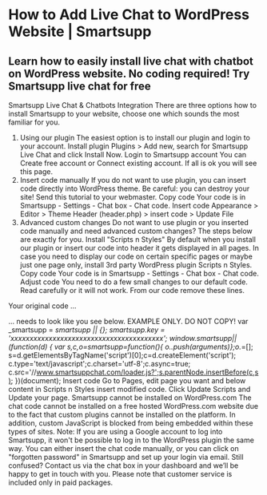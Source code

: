 # How to Add Live Chat to WordPress Website | Smartsupp
## Learn how to easily install live chat with chatbot on WordPress website. No coding required! Try Smartsupp live chat for free
Smartsupp Live Chat & Chatbots Integration
There are three options how to install Smartsupp to your website, choose one which sounds the most familiar for you.
1. Using our plugin
The easiest option is to install our plugin and login to your account.
Install plugin
Plugins > Add new, search for Smartsupp Live Chat and click Install Now.
Login to Smartsupp account
You can Create free account or Connect existing account.
If all is ok you will see this page.
2. Insert code manually
If you do not want to use plugin, you can insert code directly into WordPress theme.
Be careful: you can destroy your site! Send this tutorial to your webmaster.
Copy code
Your code is in Smartsupp - Settings - Chat box - Chat code.
Insert code
Appearance > Editor > Theme Header (header.php) > insert code > Update File
3. Advanced custom changes
Do not want to use plugin or you inserted code manually and need advanced custom changes? The steps below are exactly for you.
Install "Scripts n Styles"
By default when you install our plugin or insert our code into header it gets displayed in all pages. In case you need to display our code on certain specific pages or maybe just one page only, install 3rd party WordPress plugin Scripts n Styles.
Copy code
Your code is in Smartsupp - Settings - Chat box - Chat code.
Adjust code
You need to do a few small changes to our default code.
Read carefully or it will not work.
From our code remove these lines.
<!-- Smartsupp Live Chat script -->
<script type="text/javascript">
</script>
Your original code ...
<!-- Smartsupp Live Chat script -->
<script type="text/javascript">
var _smartsupp = _smartsupp || {};
_smartsupp.key = 'xxxxxxxxxxxxxxxxxxxxxxxxxxxxxxxxxxxxxxxx';
window.smartsupp||(function(d) {
 var s,c,o=smartsupp=function(){ o._.push(arguments)};o._=[];
 s=d.getElementsByTagName('script')[0];c=d.createElement('script');
 c.type='text/javascript';c.charset='utf-8';c.async=true;
 c.src='//www.smartsuppchat.com/loader.js?';s.parentNode.insertBefore(c,s);
})(document);
</script>
... needs to look like you see below. EXAMPLE ONLY. DO NOT COPY!
var _smartsupp = _smartsupp || {};
_smartsupp.key = 'xxxxxxxxxxxxxxxxxxxxxxxxxxxxxxxxxxxxxxxx';
window.smartsupp||(function(d) {
 var s,c,o=smartsupp=function(){ o._.push(arguments)};o._=[];
 s=d.getElementsByTagName('script')[0];c=d.createElement('script');
 c.type='text/javascript';c.charset='utf-8';c.async=true;
 c.src='//www.smartsuppchat.com/loader.js?';s.parentNode.insertBefore(c,s);
})(document);
Insert code
Go to Pages, edit page you want and below content in Scripts n Styles insert modified code.
Click Update Scripts and Update your page.
Smartsupp cannot be installed on WordPress.com
The chat code cannot be installed on a free hosted WordPress.com website due to the fact that custom plugins cannot be installed on the platform. In addition, custom JavaScript is blocked from being embedded within these types of sites.
Note: If you are using a Google account to log into Smartsupp, it won't be possible to log in to the WordPress plugin the same way.
You can either insert the chat code manually, or you can click on "forgotten password" in Smartsupp and set up your login via email.
Still confused? Contact us via the chat box in your dashboard and we’ll be happy to get in touch with you. Please note that customer service is included only in paid packages.

